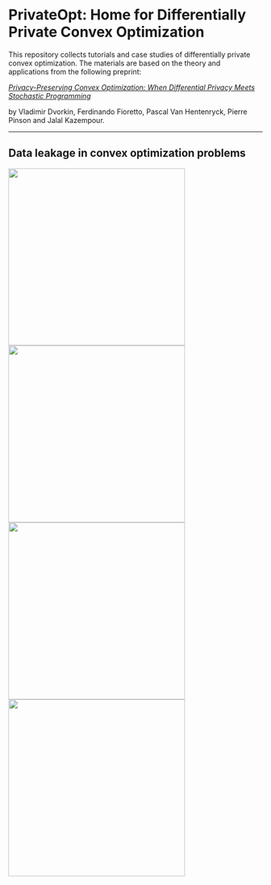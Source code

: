# PrivateOpt: Home for Differentially Private Convex Optimization

This repository collects tutorials and case studies of differentially private convex optimization. The materials are based on the theory and applications from the following preprint:

[*Privacy-Preserving Convex Optimization: When Differential Privacy Meets Stochastic Programming*]()

by Vladimir Dvorkin, Ferdinando Fioretto, Pascal Van Hentenryck, Pierre Pinson and Jalal Kazempour. 

***

## Data leakage in convex optimization problems

<p float="left">
  <img src="https://user-images.githubusercontent.com/31773955/184557633-4285460b-2437-4159-a38c-4891b268e62a.gif" width="350" />
  <img src="https://user-images.githubusercontent.com/31773955/184557705-11c922f0-59b8-4ad9-bb97-80e31e34f8ab.gif" width="350" /> 
  <img src="https://user-images.githubusercontent.com/31773955/184557774-5e2ca222-c164-49ca-a11d-d74c39a74126.gif" width="350" />
  <img src="https://user-images.githubusercontent.com/31773955/184557785-405b2ad4-675f-4ef1-aedb-4f554b9c3658.gif" width="350" />
</p>
